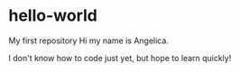 # hello-world
My first repository
Hi my name is Angelica.

I don't know how to code just yet, but hope to learn quickly!
